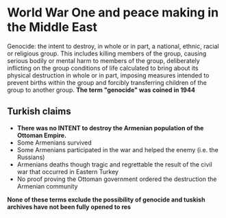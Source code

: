 
# World War One and peace making in the Middle East

Genocide: the intent to destroy, in whole or in part, a national, ethnic, racial or religious group.
This includes killing members of the group, causing serious bodily or mental harm to members of the group, deliberately inflicting on the group conditions of life calculated to bring about its physical destruction in whole or in part, imposing measures intended to prevent births within the group and forcibly transferring children of the group to another group. 
**The term "genocide" was coined in 1944**

## Turkish claims

* **There was no INTENT to destroy the Armenian population of the Ottoman Empire.**
* Some Armenians survived
* Some Armenians participated in the war and helped the enemy (i.e. the Russians)
* Armenians deaths though tragic and regrettable the result of the civil war that occurred in Eastern Turkey
* No proof proving the Ottoman government ordered the destruction the Armenian community

**None of these terms exclude the possibility of genocide and tuskish archives have not been fully opened to res**
<!--stackedit_data:
eyJoaXN0b3J5IjpbLTU4MTQwNjM1XX0=
-->